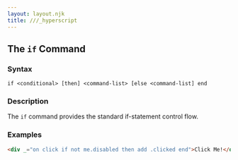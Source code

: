 ```yaml
---
layout: layout.njk
title: ///_hyperscript
---
```


## The `if` Command

### Syntax

`if <conditional> [then] <command-list> [else <command-list] end`

### Description

The `if` command provides the standard if-statement control flow.

### Examples

```html
<div _="on click if not me.disabled then add .clicked end">Click Me!</div>
```